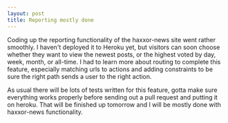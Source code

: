 ```yaml
---
layout: post
title: Reporting mostly done
---
```


Coding up the reporting functionality of the haxxor-news site went rather
smoothly. I haven't deployed it to Heroku yet, but visitors can soon choose 
whether they want to view the newest posts, or the highest voted by day, week,
month, or all-time. I had to learn more about routing to complete this feature,
especially matching urls to actions and adding constraints to be sure the right
path sends a user to the right action.

As usual there will be lots of tests written for this
feature, gotta make sure everything works properly before sending out a pull
request and putting it on heroku. That will be finished up tomorrow and I will
be mostly done with haxxor-news functionality.
